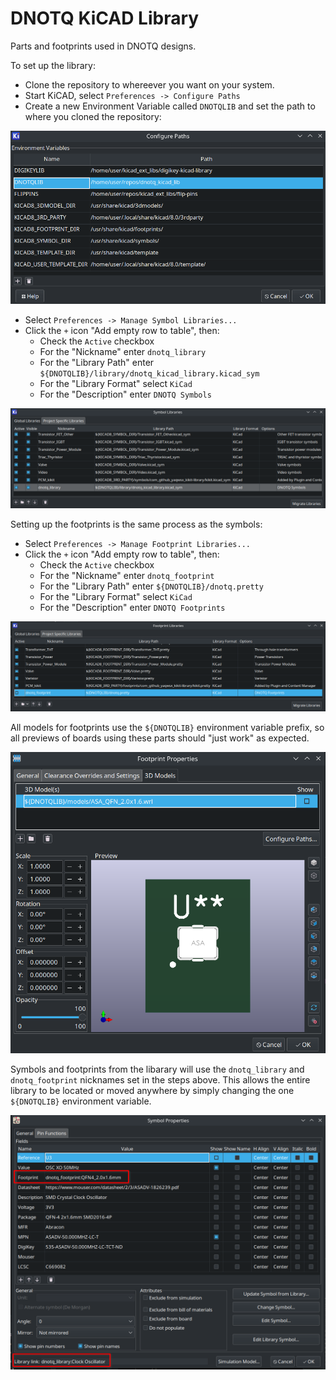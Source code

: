 # DNOTQ KiCAD Library

Parts and footprints used in DNOTQ designs.

To set up the library:

- Clone the repository to whereever you want on your system.
- Start KiCAD, select `Preferences -> Configure Paths`
- Create a new Environment Variable called `DNOTQLIB` and set the path to where you cloned the repository:

![Environment Variable Setup](kicad_env_vars.png "Environment Variable Setup")

- Select `Preferences -> Manage Symbol Libraries...`
- Click the `+` icon "Add empty row to table", then:
   * Check the `Active` checkbox
   * For the "Nickname" enter `dnotq_library`
   * For the "Library Path" enter `${DNOTQLIB}/library/dnotq_kicad_library.kicad_sym`
   * For the "Library Format" select `KiCad`
   * For the "Description" enter `DNOTQ Symbols`

![Manage Symbol Libraries](kicad_sym_libs.png "Manage Symbol Libraries")

Setting up the footprints is the same process as the symbols:

- Select `Preferences -> Manage Footprint Libraries...`
- Click the `+` icon "Add empty row to table", then:
   * Check the `Active` checkbox
   * For the "Nickname" enter `dnotq_footprint`
   * For the "Library Path" enter `${DNOTQLIB}/dnotq.pretty`
   * For the "Library Format" select `KiCad`
   * For the "Description" enter `DNOTQ Footprints`

![Manage Footprint Libraries](kicad_foot_libs.png "Manage Footprint Libraries")

All models for footprints use the `${DNOTQLIB}` environment variable prefix, so all previews of boards using these parts should "just work" as expected.

![Footprint Properties 3D Model](kicad_model_setup.png "Footprint Properties 3D Model")

Symbols and footprints from the libarary will use the `dnotq_library` and `dnotq_footprint` nicknames set in the steps above.  This allows the entire library to be located or moved anywhere by simply changing the one `${DNOTQLIB}` environment variable.

![Symbol and footprint use library nicknames](kicad_using_sym_foot.png "Symbol and footprint use library nicknames")
